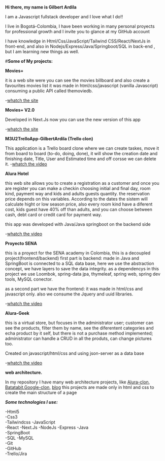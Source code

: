**Hi there, my name is Gilbert Ardila**


I am a Javascript fullstack developer and I love what I do!!  


I live in Bogotá-Colombia, I have been working  in many personal proyects for professional growth and I invite you to glance at my GitHub account  


I have knowledge in Html/Css/JavaScript/Tailwind CSS/React/NextJs in front-end, and also in Nodejs/Express/Java/Springboot/SQL in back-end , but I am learning new things as well.


#**Some of My projects:**


**Movies+**


it is a web site were you can see the movies billboard and also create a favourites movies list
it was made in html/css/javascript (vanilla Javascript) consuming a public API called themoviedb.


-[whatch the site](https://gilbertardila.github.io/movieAPI/#home)

**Movies+ V2.0**


Developed in Next.Js now you can use the new version of this app


-[whatch the site](http://movies-v2-0.vercel.app/)


**M3U2TrelloApp-GilbertArdila (Trello clon)**

This application is a Trello board clone where we can create taskes, move it from board to board (to-do, doing, done), it will show the creation date and finishing date, Title, User and Estimated time and off corsse we can delete it.
-[whatch the video](https://youtu.be/fJKKSUHx9CM)



**Alura Hotel**

this web site allows you to create a registration as a customer and once you are register you can make a checkin choosing initial and final day, room kind, payment way and kids and adults guests quantity. the reservation price depends on this variables. According to the dates the sistem will calculate hight or low season price, also every room kind have a diferent cost, kids guest have 40% off than adults, and you can choose between cash, debt card or credit card for payment way.


this app was developed with Java/Java springboot on the backend side


-[whatch the video](https://youtu.be/ngIZJMJpm40)


**Proyecto SENA**


this is a proyect for the SENA academy in Colombia, this is a decoupled project(frontend/backend)
first part is backend: made in Java and SpringBoot is connected to a SQL data base, here we use the abstraction concept, we have layers to save the data integrity.
as a dependencys in this project we use  Loombok, spring-data jpa, thymeleaf, spring web, spring dev tools, MySQL conector.


as a second part we have the frontend: it was made in html/css and javascript only. also we consume the Jquery and uuid libraries.


-[whatch the video](https://youtu.be/TIAlkqJOHbk)



**Alura-Geek**


this is a virtual store, but focuses in the administrator user; customer can see the products, filter them by name, see the diferentent categories and echa product by it self, but there is not a purchase method implemented; administrator can handle a CRUD in all the produts, can change pictures too.


Created on javascript/html/css and using json-server as a data base


-[whatch the video](https://youtu.be/fEAob8wyxH0)



**web architecture.**


In my repository I have many web architecture projects, like [Alura-clon](https://alura-clon.vercel.app/), [Batatabit](http://batatabit-beta.vercel.app/),[Google-clon](https://gilbertardila.github.io/google_clone/), [blog](http://blog-brown-three.vercel.app/)
this projects are made only in html and css to create the main structure of a page


*****Some technologies I use:*****

-Html5  
-Css3  
-Tailwindcss
-JavaScript  
-React
-Next.Js
-NodeJs
-Express
-Java  
-SpringBoot  
-SQL
-MySQL  
-Git  
-GitHub  
-Trello/Jira  

